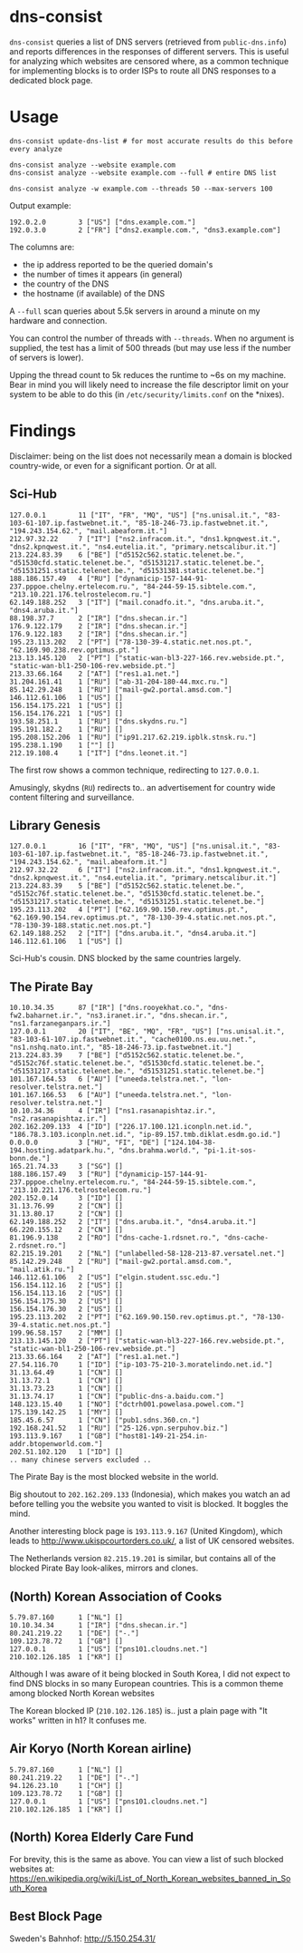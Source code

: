 # dns-consist

`dns-consist` queries a list of DNS servers (retrieved from `public-dns.info`) and reports differences in the responses of different servers. This is useful for analyzing which websites are censored where, as a common technique for implementing blocks is to order ISPs to route all DNS responses to a dedicated block page.

# Usage

	dns-consist update-dns-list # for most accurate results do this before every analyze
	
	dns-consist analyze --website example.com
	dns-consist analyze --website example.com --full # entire DNS list
	
	dns-consist analyze -w example.com --threads 50 --max-servers 100
    
Output example:

	192.0.2.0        3 ["US"] ["dns.example.com."]
	192.0.3.0        2 ["FR"] ["dns2.example.com.", "dns3.example.com"]
	
The columns are:

* the ip address reported to be the queried domain's
* the number of times it appears (in general)
* the country of the DNS
* the hostname (if available) of the DNS
	
A `--full` scan queries about 5.5k servers in around a minute on my hardware and connection.

You can control the number of threads with `--threads`. When no argument is supplied, the test has a limit of 500 threads (but may use less if the number of servers is lower).

Upping the thread count to 5k reduces the runtime to ~6s on my machine. Bear in mind you will likely need to increase the file descriptor limit on your system to be able to do this 
(in `/etc/security/limits.conf` on the *nixes).

# Findings

Disclaimer: being on the list does not necessarily mean a domain is blocked country-wide, or even for a significant portion. Or at all. 

## Sci-Hub

	127.0.0.1        11 ["IT", "FR", "MQ", "US"] ["ns.unisal.it.", "83-103-61-107.ip.fastwebnet.it.", "85-18-246-73.ip.fastwebnet.it.", "194.243.154.62.", "mail.abeaform.it."]
	212.97.32.22     7 ["IT"] ["ns2.infracom.it.", "dns1.kpnqwest.it.", "dns2.kpnqwest.it.", "ns4.eutelia.it.", "primary.netscalibur.it."]
	213.224.83.39    6 ["BE"] ["d5152c562.static.telenet.be.", "d51530cfd.static.telenet.be.", "d51531217.static.telenet.be.", "d51531251.static.telenet.be.", "d51531381.static.telenet.be."]
	188.186.157.49   4 ["RU"] ["dynamicip-157-144-91-237.pppoe.chelny.ertelecom.ru.", "84-244-59-15.sibtele.com.", "213.10.221.176.telrostelecom.ru."]
	62.149.188.252   3 ["IT"] ["mail.conadfo.it.", "dns.aruba.it.", "dns4.aruba.it."]
	88.198.37.7      2 ["IR"] ["dns.shecan.ir."]
	176.9.122.179    2 ["IR"] ["dns.shecan.ir."]
	176.9.122.183    2 ["IR"] ["dns.shecan.ir."]
	195.23.113.202   2 ["PT"] ["78-130-39-4.static.net.nos.pt.", "62.169.90.238.rev.optimus.pt."]
	213.13.145.120   2 ["PT"] ["static-wan-bl3-227-166.rev.webside.pt.", "static-wan-bl1-250-106-rev.webside.pt."]
	213.33.66.164    2 ["AT"] ["res1.a1.net."]
	31.204.161.41    1 ["RU"] ["ab-31-204-180-44.mxc.ru."]
	85.142.29.248    1 ["RU"] ["mail-gw2.portal.amsd.com."]
	146.112.61.106   1 ["US"] []
	156.154.175.221  1 ["US"] []
	156.154.176.221  1 ["US"] []
	193.58.251.1     1 ["RU"] ["dns.skydns.ru."]
	195.191.182.2    1 ["RU"] []
	195.208.152.206  1 ["RU"] ["ip91.217.62.219.ipblk.stnsk.ru."]
	195.238.1.190    1 [""] []
	212.19.108.4     1 ["IT"] ["dns.leonet.it."]

The first row shows a common technique, redirecting to `127.0.0.1`. 

Amusingly, skydns (`RU`) redirects to.. an advertisement for country wide content filtering and surveillance.

## Library Genesis

	127.0.0.1        16 ["IT", "FR", "MQ", "US"] ["ns.unisal.it.", "83-103-61-107.ip.fastwebnet.it.", "85-18-246-73.ip.fastwebnet.it.", "194.243.154.62.", "mail.abeaform.it."]
	212.97.32.22     6 ["IT"] ["ns2.infracom.it.", "dns1.kpnqwest.it.", "dns2.kpnqwest.it.", "ns4.eutelia.it.", "primary.netscalibur.it."]
	213.224.83.39    5 ["BE"] ["d5152c562.static.telenet.be.", "d5152c76f.static.telenet.be.", "d51530cfd.static.telenet.be.", "d51531217.static.telenet.be.", "d51531251.static.telenet.be."]
	195.23.113.202   4 ["PT"] ["62.169.90.150.rev.optimus.pt.", "62.169.90.154.rev.optimus.pt.", "78-130-39-4.static.net.nos.pt.", "78-130-39-188.static.net.nos.pt."]
	62.149.188.252   2 ["IT"] ["dns.aruba.it.", "dns4.aruba.it."]
	146.112.61.106   1 ["US"] []
		
Sci-Hub's cousin. DNS blocked by the same countries largely.

## The Pirate Bay

	10.10.34.35      87 ["IR"] ["dns.rooyekhat.co.", "dns-fw2.baharnet.ir.", "ns3.iranet.ir.", "dns.shecan.ir.", "ns1.farzaneganpars.ir."]
	127.0.0.1        20 ["IT", "BE", "MQ", "FR", "US"] ["ns.unisal.it.", "83-103-61-107.ip.fastwebnet.it.", "cache0100.ns.eu.uu.net.", "ns1.nshq.nato.int.", "85-18-246-73.ip.fastwebnet.it."]
	213.224.83.39    7 ["BE"] ["d5152c562.static.telenet.be.", "d5152c76f.static.telenet.be.", "d51530cfd.static.telenet.be.", "d51531217.static.telenet.be.", "d51531251.static.telenet.be."]
	101.167.164.53   6 ["AU"] ["uneeda.telstra.net.", "lon-resolver.telstra.net."]
	101.167.166.53   6 ["AU"] ["uneeda.telstra.net.", "lon-resolver.telstra.net."]
	10.10.34.36      4 ["IR"] ["ns1.rasanapishtaz.ir.", "ns2.rasanapishtaz.ir."]
	202.162.209.133  4 ["ID"] ["226.17.100.121.iconpln.net.id.", "186.78.3.103.iconpln.net.id.", "ip-89.157.tmb.diklat.esdm.go.id."]
	0.0.0.0          3 ["HU", "FI", "DE"] ["124.104-38-194.hosting.adatpark.hu.", "dns.brahma.world.", "pi-1.it-sos-bonn.de."]
	165.21.74.33     3 ["SG"] []
	188.186.157.49   3 ["RU"] ["dynamicip-157-144-91-237.pppoe.chelny.ertelecom.ru.", "84-244-59-15.sibtele.com.", "213.10.221.176.telrostelecom.ru."]
	202.152.0.14     3 ["ID"] []
	31.13.76.99      2 ["CN"] []
	31.13.80.17      2 ["CN"] []
	62.149.188.252   2 ["IT"] ["dns.aruba.it.", "dns4.aruba.it."]
	66.220.155.12    2 ["CN"] []
	81.196.9.138     2 ["RO"] ["dns-cache-1.rdsnet.ro.", "dns-cache-2.rdsnet.ro."]
	82.215.19.201    2 ["NL"] ["unlabelled-58-128-213-87.versatel.net."]
	85.142.29.248    2 ["RU"] ["mail-gw2.portal.amsd.com.", "mail.atik.ru."]
	146.112.61.106   2 ["US"] ["elgin.student.ssc.edu."]
	156.154.112.16   2 ["US"] []
	156.154.113.16   2 ["US"] []
	156.154.175.30   2 ["US"] []
	156.154.176.30   2 ["US"] []
	195.23.113.202   2 ["PT"] ["62.169.90.150.rev.optimus.pt.", "78-130-39-4.static.net.nos.pt."]
	199.96.58.157    2 ["MM"] []
	213.13.145.120   2 ["PT"] ["static-wan-bl3-227-166.rev.webside.pt.", "static-wan-bl1-250-106-rev.webside.pt."]
	213.33.66.164    2 ["AT"] ["res1.a1.net."]
	27.54.116.70     1 ["ID"] ["ip-103-75-210-3.moratelindo.net.id."]
	31.13.64.49      1 ["CN"] []
	31.13.72.1       1 ["CN"] []
	31.13.73.23      1 ["CN"] []
	31.13.74.17      1 ["CN"] ["public-dns-a.baidu.com."]
	148.123.15.40    1 ["NO"] ["dctrh001.powelasa.powel.com."]
	175.139.142.25   1 ["MY"] []
	185.45.6.57      1 ["CN"] ["pub1.sdns.360.cn."]
	192.168.241.52   1 ["RU"] ["25-126.vpn.serpuhov.biz."]
	193.113.9.167    1 ["GB"] ["host81-149-21-254.in-addr.btopenworld.com."]
	202.51.102.120   1 ["ID"] []
	.. many chinese servers excluded ..

The Pirate Bay is the most blocked website in the world. 

Big shoutout to `202.162.209.133` (Indonesia), which makes you watch an ad before telling you the website you wanted to visit is blocked. It boggles the mind.

Another interesting block page is `193.113.9.167` (United Kingdom), which leads to http://www.ukispcourtorders.co.uk/, a list of UK censored websites.

The Netherlands version `82.215.19.201` is similar, but contains all of the blocked Pirate Bay look-alikes, mirrors and clones.

## (North) Korean Association of Cooks

	5.79.87.160      1 ["NL"] []
	10.10.34.34      1 ["IR"] ["dns.shecan.ir."]
	80.241.219.22    1 ["DE"] ["-."]
	109.123.78.72    1 ["GB"] []
	127.0.0.1        1 ["US"] ["pns101.cloudns.net."]
	210.102.126.185  1 ["KR"] []
	
Although I was aware of it being blocked in South Korea, I did not expect to find DNS blocks in so many European countries. This is a common theme among blocked North Korean websites

The Korean blocked IP (`210.102.126.185`) is.. just a plain page with "It works" written in h1? It confuses me.

## Air Koryo (North Korean airline)

	5.79.87.160      1 ["NL"] []
	80.241.219.22    1 ["DE"] ["-."]
	94.126.23.10     1 ["CH"] []
	109.123.78.72    1 ["GB"] []
	127.0.0.1        1 ["US"] ["pns101.cloudns.net."]
	210.102.126.185  1 ["KR"] []


## (North) Korea Elderly Care Fund

For brevity, this is the same as above. You can view a list of such blocked websites at: https://en.wikipedia.org/wiki/List_of_North_Korean_websites_banned_in_South_Korea

## Best Block Page

Sweden's Bahnhof: http://5.150.254.31/
